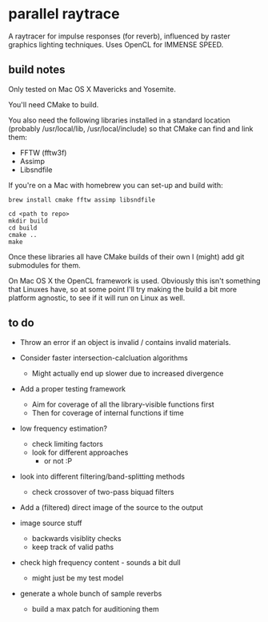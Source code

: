 parallel raytrace
=================

A raytracer for impulse responses (for reverb), influenced by raster graphics
lighting techniques. Uses OpenCL for IMMENSE SPEED.

build notes
-----------

Only tested on Mac OS X Mavericks and Yosemite.

You'll need CMake to build.

You also need the following libraries installed in a standard location (probably
/usr/local/lib, /usr/local/include) so that CMake can find and link them:
* FFTW (fftw3f)
* Assimp
* Libsndfile

If you're on a Mac with homebrew you can set-up and build with:

```
brew install cmake fftw assimp libsndfile

cd <path to repo>
mkdir build
cd build
cmake ..
make
```

Once these libraries all have CMake builds of their own I (might) add git
submodules for them.

On Mac OS X the OpenCL framework is used.
Obviously this isn't something that Linuxes have, so at some point I'll try
making the build a bit more platform agnostic, to see if it will run on Linux
as well.

to do
-----

* Throw an error if an object is invalid / contains invalid materials.

* Consider faster intersection-calcluation algorithms
    * Might actually end up slower due to increased divergence

* Add a proper testing framework
    * Aim for coverage of all the library-visible functions first
    * Then for coverage of internal functions if time

* low frequency estimation?
    * check limiting factors
    * look for different approaches
        * or not :P

* look into different filtering/band-splitting methods
    * check crossover of two-pass biquad filters

* Add a (filtered) direct image of the source to the output

* image source stuff
    * backwards visiblity checks
    * keep track of valid paths

* check high frequency content - sounds a bit dull
    * might just be my test model

* generate a whole bunch of sample reverbs
    * build a max patch for auditioning them
